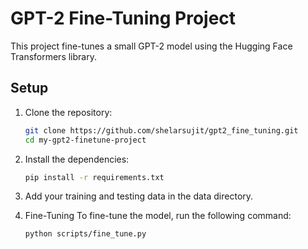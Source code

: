 # GPT-2 Fine-Tuning Project

This project fine-tunes a small GPT-2 model using the Hugging Face Transformers library.

## Setup

1. Clone the repository:
   ```sh
   git clone https://github.com/shelarsujit/gpt2_fine_tuning.git
   cd my-gpt2-finetune-project

2. Install the dependencies:
    ```sh
    pip install -r requirements.txt

3. Add your training and testing data in the data directory.

4. Fine-Tuning
    To fine-tune the model, run the following command:
    ```sh
    python scripts/fine_tune.py
